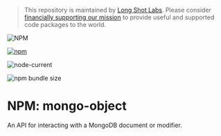 > This repository is maintained by [Long Shot Labs](https://www.longshotlabs.co/). Please consider [financially supporting our mission](https://github.com/sponsors/longshotlabs) to provide useful and supported code packages to the world.

![NPM](https://img.shields.io/npm/l/mongo-object?style=for-the-badge)

[![npm](https://img.shields.io/npm/v/mongo-object?style=for-the-badge)](https://www.npmjs.com/package/mongo-object)

![node-current](https://img.shields.io/node/v/mongo-object?style=for-the-badge)

![npm bundle size](https://img.shields.io/bundlephobia/min/mongo-object?style=for-the-badge)

# NPM: mongo-object

An API for interacting with a MongoDB document or modifier.
